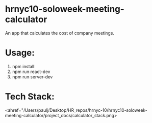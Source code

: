 # hrnyc10-soloweek-meeting-calculator
An app that calculates the cost of company meetings.

# Usage:
1. npm install
2. npm run react-dev
3. npm run server-dev

# Tech Stack:
<ahref="/Users/paulj/Desktop/HR_repos/hrnyc-10/hrnyc10-soloweek-meeting-calculator/project_docs/calculator_stack.png><img src="/Users/paulj/Desktop/HR_repos/hrnyc-10/hrnyc10-soloweek-meeting-calculator/project_docs/calculator_stack.png
?raw=true" alt="" style="max-width:100%;"></a>
